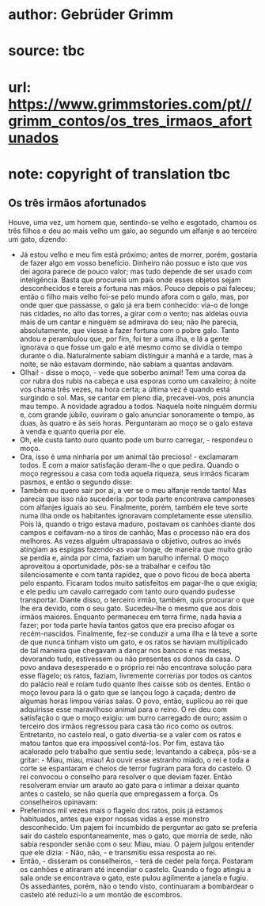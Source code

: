 # author: Gebrüder Grimm
# source: tbc
# url: https://www.grimmstories.com/pt//grimm_contos/os_tres_irmaos_afortunados
# note: copyright of translation tbc

## Os três irmãos afortunados 

Houve, uma vez, um homem que, sentindo-se velho e esgotado, chamou os
três filhos e deu ao mais velho um galo, ao segundo um alfanje e ao
terceiro um gato, dizendo:
- Já estou velho e meu fim está próximo; antes de morrer, porém,
gostaria de fazer algo em vosso benefício. Dinheiro não possuo e isto
que vos dei agora parece de pouco valor; mas tudo depende de ser usado
com inteligência. Basta que procureis um país onde esses objetos sejam
desconhecidos e tereis a fortuna nas mãos.
Pouco depois o pai faleceu; então o filho mais velho foi-se pelo mundo
afora com o galo, mas, por onde quer que passasse, o galo já era bem
conhecido: via-o de longe nas cidades, no alto das torres, a girar com o
vento; nas aldeias ouvia mais de um cantar e ninguém se admirava do seu;
não lhe parecia, absolutamente, que viesse a fazer fortuna com o pobre
galo. Tanto andou e perambulou que, por fim, foi ter a uma ilha, e lá a
gente ignorava o que fosse um galo e até mesmo como se dividia o tempo
durante o dia. Naturalmente sabiam distinguir a manhã e a tarde, mas à
noite, se não estavam dormindo, não sabiam a quantas andavam.
- Olhai! - disse o moço, - vede que soberbo animal! Tem uma coroa da cor
rubra dos rubis na cabeça e usa esporas como um cavaleiro; à noite vos
chama três vezes, na hora certa; a última vez é quando está surgindo o
sol. Mas, se cantar em pleno dia, precavei-vos, pois anuncia mau tempo.
A novidade agradou a todos. Naquela noite ninguém dormiu e, com grande
júbilo, ouviram o galo anunciar sonoramente o tempo, às duas, às quatro
e às seis horas. Perguntaram ao moço se o galo estava à venda e quanto
queria por ele.
- Oh, ele custa tanto ouro quanto pode um burro carregar, - respondeu o
moço.
- Ora, isso é uma ninharia por um animal tão precioso! - exclamaram
todos. E com a maior satisfação deram-lhe o que pedira.
Quando o moço regressou a casa com toda aquela riqueza, seus irmãos
ficaram pasmos, e então o segundo disse:
- Também eu quero sair por ai, a ver se o meu alfanje rende tanto!
Mas parecia que isso não sucederia: por toda parte encontrava camponeses
com alfanjes iguais ao seu. Finalmente, porém, também ele teve sorte
numa ilha onde os habitantes ignoravam completamente esse utensílio.
Pois lá, quando o trigo estava maduro, postavam os canhões diante dos
campos e ceifavam-no a tiros de canhão, Mas o processo não era dos
melhores. As vezes alguém ultrapassava o objetivo, outros ao invés
atingiam as espigas fazendo-as voar longe, de maneira que muito grão se
perdia e, ainda por cima, faziam um barulho infernal.
O moço aproveitou a oportunidade, pôs-se a trabalhar e ceifou tão
silenciosamente e com tanta rapidez, que o povo ficou de boca aberta
pelo espanto. Ficaram todos muito satisfeitos em pagar-lhe o que exigia;
e ele pediu um cavalo carregado com tanto ouro quando pudesse
transportar.
Diante disso, o terceiro irmão, também, quis procurar o que lhe era
devido, com o seu gato.
Sucedeu-lhe o mesmo que aos dois irmãos maiores. Enquanto permaneceu em
terra firme, nada havia a fazer; por toda parte havia tantos gatos que
era preciso afogar os recém-nascidos. Finalmente, fez-se conduzir a uma
ilha e lá teve a sorte de que nunca tinham visto um gato, e os ratos se
haviam multiplicado de tal maneira que chegavam a dançar nos bancos e
nas mesas, devorando tudo, estivessem ou não presentes os donos da
casa.
O povo andava desesperado e o próprio rei não encontrava solução para
esse flagelo; os ratos, faziam, livremente correrias por todos os cantos
do palácio real e roíam tudo quanto lhes caísse sob os dentes. Então o
moço levou para lá o gato que se lançou logo à caçada; dentro de algumas
horas limpou várias salas.
O povo, então, suplicou ao rei que adquirisse esse maravilhoso animal
para o reino. O rei deu com satisfação o que o moço exigiu: um burro
carregado de ouro; assim o terceiro dos irmãos regressou para casa tão
rico como os outros.
Entretanto, no castelo real, o gato divertia-se a valer com os ratos e
matou tantos que era impossível contá-los. Por fim, estava tão acalorado
pelo trabalho que sentiu sede; levantando a cabeça, pôs-se a gritar: -
Miau, miau, miau!
Ao ouvir esse estranho miado, o rei e toda a corte se espantaram e
cheios de terror fugiram para fora do castelo. O rei convocou o conselho
para resolver o que deviam fazer. Então resolveram enviar um arauto ao
gato para o intimar a deixar quanto antes o castelo, se não queria que
empregassem a força. Os conselheiros opinavam:
- Preferimos mil vezes mais o flagelo dos ratos, pois já estamos
habituados, antes que expor nossas vidas a esse monstro desconhecido.
Um pajem foi incumbido de perguntar ao gato se preferia sair do castelo
espontaneamente, mas o gato, que morria de sede, não sabia responder
senão com o seu: Miau, miau.
O pajem julgou entender que ele dizia: - Não, não, - e transmitiu essa
resposta ao rei.
- Então, - disseram os conselheiros, - terá de ceder pela força.
Postaram os canhões e atiraram até incendiar o castelo. Quando o fogo
atingiu a sala onde se encontrava o gato, este pulou agilmente a janela
e fugiu. Os assediantes, porém, não o tendo visto, continuaram a
bombardear o castelo até reduzi-lo a um montão de escombros.

